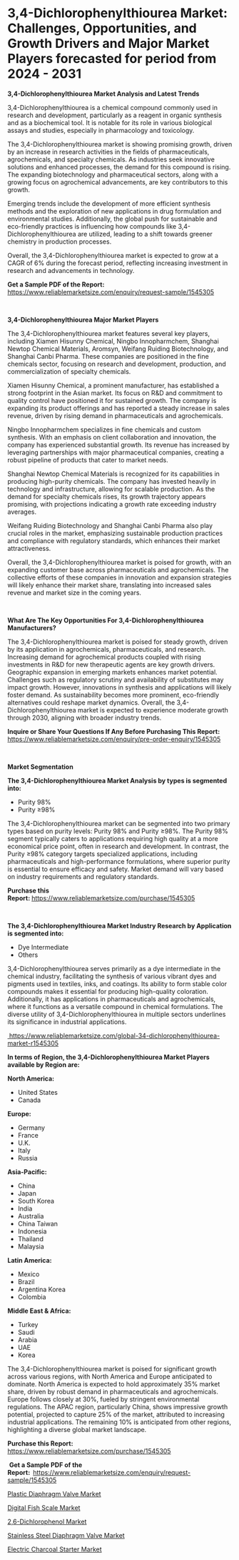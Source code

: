 <p><h1>3,4-Dichlorophenylthiourea Market: Challenges, Opportunities, and Growth Drivers and Major Market Players forecasted for period from 2024 - 2031</h1></p><p><strong>3,4-Dichlorophenylthiourea Market Analysis and Latest Trends</strong></p>
<p><p>3,4-Dichlorophenylthiourea is a chemical compound commonly used in research and development, particularly as a reagent in organic synthesis and as a biochemical tool. It is notable for its role in various biological assays and studies, especially in pharmacology and toxicology.</p><p>The 3,4-Dichlorophenylthiourea market is showing promising growth, driven by an increase in research activities in the fields of pharmaceuticals, agrochemicals, and specialty chemicals. As industries seek innovative solutions and enhanced processes, the demand for this compound is rising. The expanding biotechnology and pharmaceutical sectors, along with a growing focus on agrochemical advancements, are key contributors to this growth. </p><p>Emerging trends include the development of more efficient synthesis methods and the exploration of new applications in drug formulation and environmental studies. Additionally, the global push for sustainable and eco-friendly practices is influencing how compounds like 3,4-Dichlorophenylthiourea are utilized, leading to a shift towards greener chemistry in production processes. </p><p>Overall, the 3,4-Dichlorophenylthiourea market is expected to grow at a CAGR of 6% during the forecast period, reflecting increasing investment in research and advancements in technology.</p></p>
<p><strong>Get a Sample PDF of the Report:&nbsp;</strong> <a href="https://www.reliablemarketsize.com/enquiry/request-sample/1545305?utm_campaign=1103&utm_medium=2&utm_source=Github&utm_content=ia&utm_term=29092024&utm_id=34-dichlorophenylthiourea">https://www.reliablemarketsize.com/enquiry/request-sample/1545305</a></p>
<p>&nbsp;</p>
<p><strong>3,4-Dichlorophenylthiourea Major Market Players</strong></p>
<p><p>The 3,4-Dichlorophenylthiourea market features several key players, including Xiamen Hisunny Chemical, Ningbo Innopharmchem, Shanghai Newtop Chemical Materials, Aromsyn, Weifang Ruiding Biotechnology, and Shanghai Canbi Pharma. These companies are positioned in the fine chemicals sector, focusing on research and development, production, and commercialization of specialty chemicals.</p><p>Xiamen Hisunny Chemical, a prominent manufacturer, has established a strong footprint in the Asian market. Its focus on R&D and commitment to quality control have positioned it for sustained growth. The company is expanding its product offerings and has reported a steady increase in sales revenue, driven by rising demand in pharmaceuticals and agrochemicals.</p><p>Ningbo Innopharmchem specializes in fine chemicals and custom synthesis. With an emphasis on client collaboration and innovation, the company has experienced substantial growth. Its revenue has increased by leveraging partnerships with major pharmaceutical companies, creating a robust pipeline of products that cater to market needs.</p><p>Shanghai Newtop Chemical Materials is recognized for its capabilities in producing high-purity chemicals. The company has invested heavily in technology and infrastructure, allowing for scalable production. As the demand for specialty chemicals rises, its growth trajectory appears promising, with projections indicating a growth rate exceeding industry averages.</p><p>Weifang Ruiding Biotechnology and Shanghai Canbi Pharma also play crucial roles in the market, emphasizing sustainable production practices and compliance with regulatory standards, which enhances their market attractiveness.</p><p>Overall, the 3,4-Dichlorophenylthiourea market is poised for growth, with an expanding customer base across pharmaceuticals and agrochemicals. The collective efforts of these companies in innovation and expansion strategies will likely enhance their market share, translating into increased sales revenue and market size in the coming years.</p></p>
<p>&nbsp;</p>
<p><strong>What Are The Key Opportunities For 3,4-Dichlorophenylthiourea Manufacturers?</strong></p>
<p><p>The 3,4-Dichlorophenylthiourea market is poised for steady growth, driven by its application in agrochemicals, pharmaceuticals, and research. Increasing demand for agrochemical products coupled with rising investments in R&D for new therapeutic agents are key growth drivers. Geographic expansion in emerging markets enhances market potential. Challenges such as regulatory scrutiny and availability of substitutes may impact growth. However, innovations in synthesis and applications will likely foster demand. As sustainability becomes more prominent, eco-friendly alternatives could reshape market dynamics. Overall, the 3,4-Dichlorophenylthiourea market is expected to experience moderate growth through 2030, aligning with broader industry trends.</p></p>
<p><strong>Inquire or Share Your Questions If Any Before Purchasing This Report:</strong> <a href="https://www.reliablemarketsize.com/enquiry/pre-order-enquiry/1545305?utm_campaign=1103&utm_medium=2&utm_source=Github&utm_content=ia&utm_term=29092024&utm_id=34-dichlorophenylthiourea">https://www.reliablemarketsize.com/enquiry/pre-order-enquiry/1545305</a></p>
<p>&nbsp;</p>
<p><strong>Market Segmentation</strong></p>
<p><strong>The 3,4-Dichlorophenylthiourea Market Analysis by types is segmented into:</strong></p>
<p><ul><li>Purity 98%</li><li>Purity ≥98%</li></ul></p>
<p><p>The 3,4-Dichlorophenylthiourea market can be segmented into two primary types based on purity levels: Purity 98% and Purity ≥98%. The Purity 98% segment typically caters to applications requiring high quality at a more economical price point, often in research and development. In contrast, the Purity ≥98% category targets specialized applications, including pharmaceuticals and high-performance formulations, where superior purity is essential to ensure efficacy and safety. Market demand will vary based on industry requirements and regulatory standards.</p></p>
<p><strong>Purchase this Report:&nbsp;</strong><a href="https://www.reliablemarketsize.com/purchase/1545305?utm_campaign=1103&utm_medium=2&utm_source=Github&utm_content=ia&utm_term=29092024&utm_id=34-dichlorophenylthiourea">https://www.reliablemarketsize.com/purchase/1545305</a></p>
<p>&nbsp;</p>
<p><strong>The 3,4-Dichlorophenylthiourea Market Industry Research by Application is segmented into:</strong></p>
<p><ul><li>Dye Intermediate</li><li>Others</li></ul></p>
<p><p>3,4-Dichlorophenylthiourea serves primarily as a dye intermediate in the chemical industry, facilitating the synthesis of various vibrant dyes and pigments used in textiles, inks, and coatings. Its ability to form stable color compounds makes it essential for producing high-quality coloration. Additionally, it has applications in pharmaceuticals and agrochemicals, where it functions as a versatile compound in chemical formulations. The diverse utility of 3,4-Dichlorophenylthiourea in multiple sectors underlines its significance in industrial applications.</p></p>
<p><a href="https://www.reliablemarketsize.com/global-34-dichlorophenylthiourea-market-r1545305?utm_campaign=1103&utm_medium=2&utm_source=Github&utm_content=ia&utm_term=29092024&utm_id=34-dichlorophenylthiourea">&nbsp;https://www.reliablemarketsize.com/global-34-dichlorophenylthiourea-market-r1545305</a></p>
<p><strong>In terms of Region, the 3,4-Dichlorophenylthiourea Market Players available by Region are:</strong></p>
<p>
    <p> <strong> North America: </strong>
        <ul>
            <li>United States</li>
            <li>Canada</li>
        </ul>
        </p> 
    <p> <strong> Europe: </strong>
        <ul>
            <li>Germany</li>
            <li>France</li>
            <li>U.K.</li>
            <li>Italy</li>
            <li>Russia</li>
        </ul>
        </p> 
    <p> <strong> Asia-Pacific: </strong>
        <ul>
            <li>China</li>
            <li>Japan</li>
            <li>South Korea</li>
            <li>India</li>
            <li>Australia</li>
            <li>China Taiwan</li>
            <li>Indonesia</li>
            <li>Thailand</li>
            <li>Malaysia</li>
        </ul>
        </p> 
    <p> <strong> Latin America: </strong>
        <ul>
            <li>Mexico</li>
            <li>Brazil</li>
            <li>Argentina Korea</li>
            <li>Colombia</li>
        </ul>
        </p> 
    <p> <strong> Middle East & Africa: </strong>
        <ul>
            <li>Turkey</li>
            <li>Saudi</li>
            <li>Arabia</li>
            <li>UAE</li>
            <li>Korea</li>
        </ul>
    </p>
    </p>
<p><p>The 3,4-Dichlorophenylthiourea market is poised for significant growth across various regions, with North America and Europe anticipated to dominate. North America is expected to hold approximately 35% market share, driven by robust demand in pharmaceuticals and agrochemicals. Europe follows closely at 30%, fueled by stringent environmental regulations. The APAC region, particularly China, shows impressive growth potential, projected to capture 25% of the market, attributed to increasing industrial applications. The remaining 10% is anticipated from other regions, highlighting a diverse global market landscape.</p></p>
<p><strong>Purchase this Report: </strong><a href="https://www.reliablemarketsize.com/purchase/1545305?utm_campaign=1103&utm_medium=2&utm_source=Github&utm_content=ia&utm_term=29092024&utm_id=34-dichlorophenylthiourea">https://www.reliablemarketsize.com/purchase/1545305</a></p>
<p>&nbsp;<strong>Get a Sample PDF of the Report:&nbsp;&nbsp;</strong><a href="https://www.reliablemarketsize.com/enquiry/request-sample/1545305?utm_campaign=1103&utm_medium=2&utm_source=Github&utm_content=ia&utm_term=29092024&utm_id=34-dichlorophenylthiourea">https://www.reliablemarketsize.com/enquiry/request-sample/1545305</a></p>
<p><strong></strong></p>
<p><p><a href="https://issuu.com/reportprime-2/docs/plastic-diaphragm-valve-market-size_e51aaaf1b06ef9?utm_campaign=1103&utm_medium=2&utm_source=Github&utm_content=ia&utm_term=29092024&utm_id=34-dichlorophenylthiourea">Plastic Diaphragm Valve Market</a></p><p><a href="https://www.linkedin.com/pulse/digital-fish-scale-market-growth-segmentation-regional-djzvc?utm_campaign=1103&utm_medium=2&utm_source=Github&utm_content=ia&utm_term=29092024&utm_id=34-dichlorophenylthiourea">Digital Fish Scale Market</a></p><p><a href="https://github.com/gdfhhhj/Market-Research-Report-List-6/blob/main/26-dichlorophenol-market.md?utm_campaign=1103&utm_medium=2&utm_source=Github&utm_content=ia&utm_term=29092024&utm_id=34-dichlorophenylthiourea">2,6-Dichlorophenol Market</a></p><p><a href="https://issuu.com/reportprime-2/docs/stainless-steel-diaphragm-valve-mar_dd18fe4f1d721b?utm_campaign=1103&utm_medium=2&utm_source=Github&utm_content=ia&utm_term=29092024&utm_id=34-dichlorophenylthiourea">Stainless Steel Diaphragm Valve Market</a></p><p><a href="https://www.linkedin.com/pulse/electric-charcoal-starter-market-outlook-forecast-from-2024-ecgyc?utm_campaign=1103&utm_medium=2&utm_source=Github&utm_content=ia&utm_term=29092024&utm_id=34-dichlorophenylthiourea">Electric Charcoal Starter Market</a></p></p>